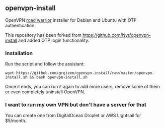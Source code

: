 ## openvpn-install
OpenVPN [road warrior](http://en.wikipedia.org/wiki/Road_warrior_%28computing%29) installer for Debian and Ubuntu with OTP authentication.

This repository has been forked from https://github.com/Nyr/openvpn-install and added OTP login functionality.

### Installation
Run the script and follow the assistant:

`wget https://github.com/grgizem/openvpn-install/raw/master/openvpn-install.sh && bash openvpn-install.sh`

Once it ends, you can run it again to add more users, remove some of them or even completely uninstall OpenVPN.

### I want to run my own VPN but don't have a server for that
You can create one from DigitalOcean Droplet or AWS Lightsail for $5/month.
